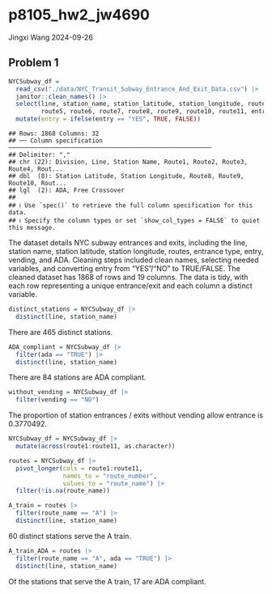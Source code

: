 p8105_hw2_jw4690
================
Jingxi Wang
2024-09-26

## Problem 1

``` r
NYCSubway_df = 
  read_csv("./data/NYC_Transit_Subway_Entrance_And_Exit_Data.csv") |>
  janitor::clean_names() |>
  select(line, station_name, station_latitude, station_longitude, route1, route2, route3, route4,
         route5, route6, route7, route8, route9, route10, route11, entry, vending, entrance_type, ada) |>
  mutate(entry = ifelse(entry == "YES", TRUE, FALSE))
```

    ## Rows: 1868 Columns: 32
    ## ── Column specification ────────────────────────────────────────────────────────
    ## Delimiter: ","
    ## chr (22): Division, Line, Station Name, Route1, Route2, Route3, Route4, Rout...
    ## dbl  (8): Station Latitude, Station Longitude, Route8, Route9, Route10, Rout...
    ## lgl  (2): ADA, Free Crossover
    ## 
    ## ℹ Use `spec()` to retrieve the full column specification for this data.
    ## ℹ Specify the column types or set `show_col_types = FALSE` to quiet this message.

The dataset details NYC subway entrances and exits, including the line,
station name, station latitude, station longitude, routes, entrance
type, entry, vending, and ADA. Cleaning steps included clean names,
selecting needed variables, and converting entry from “YES”/“NO” to
TRUE/FALSE. The cleaned dataset has 1868 of rows and 19 columns. The
data is tidy, with each row representing a unique entrance/exit and each
column a distinct variable.

``` r
distinct_stations = NYCSubway_df |>
  distinct(line, station_name)
```

There are 465 distinct stations.

``` r
ADA_compliant = NYCSubway_df |>
  filter(ada == "TRUE") |>
  distinct(line, station_name)
```

There are 84 stations are ADA compliant.

``` r
without_vending = NYCSubway_df |>
  filter(vending == "NO")
```

The proportion of station entrances / exits without vending allow
entrance is 0.3770492.

``` r
NYCSubway_df = NYCSubway_df |>
  mutate(across(route1:route11, as.character))

routes = NYCSubway_df |>
  pivot_longer(cols = route1:route11,
               names_to = "route_number",
               values_to = "route_name") |>
  filter(!is.na(route_name))
```

``` r
A_train = routes |>
  filter(route_name == "A") |>
  distinct(line, station_name)
```

60 distinct stations serve the A train.

``` r
A_train_ADA = routes |>
  filter(route_name == "A", ada == "TRUE") |>
  distinct(line, station_name)
```

Of the stations that serve the A train, 17 are ADA compliant.
